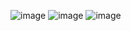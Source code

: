 ![image](https://user-images.githubusercontent.com/75219332/174294007-a0b5b145-c25e-4146-87ed-12a325940b10.png)
![image](https://user-images.githubusercontent.com/75219332/174294068-7433c202-950e-4a0e-9371-09e7cdb43a82.png)
![image](https://user-images.githubusercontent.com/75219332/174294124-b05424d1-042a-447a-85d1-0e5f78ca3ccf.png)
